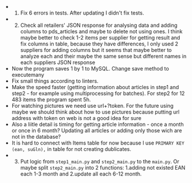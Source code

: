- 1. Fix 6 errors in tests. After updating I didn't fix tests.
- 2. Check all retailers' JSON response for analysing data and adding columns to pds_articles and maybe to delete not using ones. I think maybe better to check 1-2 items per supplier for getting result and fix columns in table, because they have differences, I only used 2 suppliers for adding columns but it seems that maybe better to analyze each and their maybe the same sense but different names in each suppliers JSON response
- Now the program saves 1 by 1 to MySQL. Change save method to executemany
- Fix small things according to linters.
- Make the speed faster (getting information about articles in step1 and step2 - for example using multiprocessing for batches). For step2 for 12 483 items the program spent 5h.
- For watching pictures we need use url+?token. For the future using maybe we should think about how to use pictures because putting url address with token on web is not a good idea for sure
- Also a liitle detail is timing for getting article information - once a month or once in 6 month? Updating all articles or adding only those wich are not in the database?
- It is hard to connect with Items table for now because I use `PRIMARY KEY (ean, suGln),` in table for not creating dublicates.
- 3. Put logic from `step1_main.py` and `step2_main.py` to the `main.py`. Or maybe split `step2_main.py` into 2 functions: 1.adding not existed EAN each 1-3 month and 2.update all each 6-12 month.
